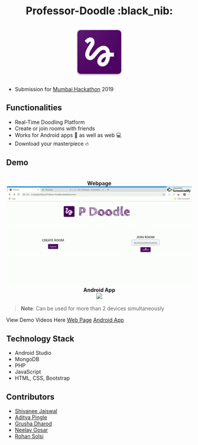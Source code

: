 <div align="center">
	<h1>Professor-Doodle :black_nib:</h1>
  <img src="icon.png" height="150" width="150">
</div>


* Submission for [Mumbai Hackathon](https://github.com/MumbaiHackathon/) 2019

## Functionalities
* Real-Time Doodling Platform
* Create or join rooms with friends
* Works for Android apps :iphone: as well as web :computer: 
* Download your masterpiece :fire:

## Demo
<div align="center">
	<br><b>Webpage </b><br>
  <img src="website.gif" width="500px">
	<br><b>Android App</b><br>
  <img src="mobile.gif" width="200px">
</div>

> <b>Note</b>: Can be used for more than 2 devices simultaneously 

View Demo Videos Here
[Web Page](https://github.com/shivaneej/Professor-Doodle/blob/master/Demo%20Videos/webpage.mp4)
[Android App](https://github.com/shivaneej/Professor-Doodle/blob/master/Demo%20Videos/androidapp.mp4)


## Technology Stack
* Android Studio
* MongoDB 
* PHP
* JavaScript
* HTML, CSS, Bootstrap

## Contributors
* [Shivanee Jaiswal](https://www.github.com/shivaneej)
* [Aditya Pingle](https://www.github.com/10aditya)
* [Grusha Dharod](https://www.github.com/grushad)
* [Neelay Gosar](https://www.github.com/neelaygosar)
* [Rohan Solsi](https://www.github.com/rohansolsi)
